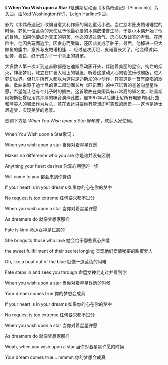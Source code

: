 

《 **When You Wish upon a Star** 》是迪斯尼动画《木偶奇遇记》（Pinocchio）片头曲。由Ned
Washington作词，Leigh Harline作曲。

影片《木偶奇遇记》改编自意大利作家的同名童话小说。当仁慈木匠皮帕诺睡觉的时候，梦见一位蓝色的天使赋予他最心爱的木偶皮诺曹生命，于是小木偶开始了他的冒险。如果他要成为真正的男孩，他必须通过勇气、忠心以及诚实的考验。在历险中，他因贪玩而逃学，因贪心而受骗，还因此变成了驴子。最后，他掉进一只大鲸鱼的腹中，意外与皮帕诺相逢……经过这次历险，皮诺曹长大了，他变得诚实、勤劳、善良，终于成为了一个真正的男孩。

大多数人第一次听到这首歌都是在迪斯尼动画开头，伴随着美丽的星空，绚烂的烟火，神秘梦幻，屹立在广袤大地上的城堡，听着这激动人心的管弦乐改编版，进入梦幻世界。但几乎所有人都以为这只是迪斯尼的小创作，其实这是一首有原唱的歌曲。歌曲来源于迪士尼的第二部动画长片《匹诺曹》的中匹诺曹的爸爸向星星许愿，希望能让他有个儿子时的插曲。这首歌曲在美国具有非常高的知名度，路易斯阿姆斯壮曾经用其浑厚的嗓音演绎此曲。自1997年以后迪士尼所有电影均用此曲和睡美人的城堡作为片头，意在表达只要你有梦想即可实现的愿景——这也是迪士尼造梦，实现美梦的愿景。

歌词下方是 _When You Wish upon a Star钢琴谱_ ，欢迎大家使用。

###  
When You Wish upon a Star歌词：

  

When you wish upon a star 当你对着星星许愿

Makes no difference who you are 你是谁并没有区别

Anything your heart desires 你真心期望的一切

Will come to you 都会来到你身边

If your heart is in your dreams 如果你的心在你的梦中

No request is too extreme 任何要求都不过分

When you wish upon a star 当你对着星星许愿

As dreamers do 就像梦想家那样

Fate is kind 命运女神是仁慈的

She brings to those who love 她会给予那些真心热爱

the sweet fullfillment of their secret longing 实现他们爱情秘密的甜蜜爱人

Oh, like a boat out of the blue 就像一道蓝色的闪电

Fate steps in and sees you through 命运女神会走过并看到你

When you wish upon a star 当你对着星星许愿的时候

Your dream comes true 你的梦想会成真

If your heart is in your dreams 如果你的心在你的梦中

No request is too extreme 任何要求都不过分

When you wish upon a star 当你对着星星许愿

As dreamers do 就像梦想家那样

Woah, when you wish upon a star 当你对着星星许愿的时候

Your dream comes true... mmmm 你的梦想会成真

  

